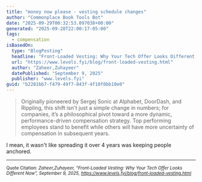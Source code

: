 ```yaml
---
title: "money now please - vesting schedule changes"
author: "Commonplace Book Tools Bot"
date: "2025-09-29T00:32:53.097038+00:00"
generated: "2025-09-28T22:00:17-05:00"
tags:
  - compensation
isBasedOn:
  type: "BlogPosting"
  headline: "Front-Loaded Vesting: Why Your Tech Offer Looks Different Now"
  url: "https://www.levels.fyi/blog/front-loaded-vesting.html"
  author: "Zaheer,Zuhayeer"
  datePublished: "September 9, 2025"
  publisher: "www.levels.fyi"
guid: "b2281bb7-f479-49f7-843f-4f10f0bb10e0"
---
```


> Originally pioneered by Sergej Sonic at Alphabet, DoorDash, and Rippling, this shift isn't just a simple change in numbers; for companies, it’s a philosophical pivot toward a more dynamic, performance-driven compensation strategy. Top performing employees stand to benefit while others will have more uncertainty of compensation in subsequent years.

I mean, it wasn't like spreading it over 4 years was keeping people anchored.

---

<sub>Quote Citation: <cite>Zaheer,Zuhayeer, "Front-Loaded Vesting: Why Your Tech Offer Looks Different Now", September 9, 2025, <a href="https://www.levels.fyi/blog/front-loaded-vesting.html">https://www.levels.fyi/blog/front-loaded-vesting.html</a></cite></sub>